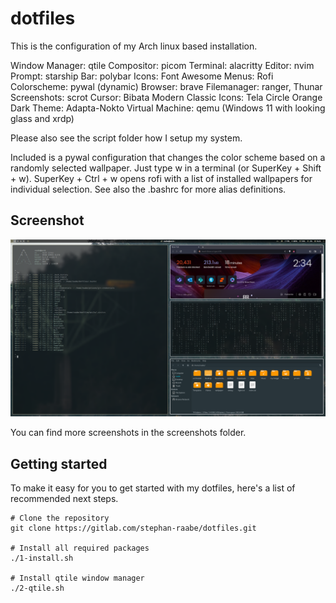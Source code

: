 # dotfiles

This is the configuration of my Arch linux based installation.

Window Manager: qtile
Compositor: picom
Terminal: alacritty
Editor: nvim
Prompt: starship
Bar: polybar
Icons: Font Awesome
Menus: Rofi
Colorscheme: pywal (dynamic)
Browser: brave
Filemanager: ranger, Thunar
Screenshots: scrot
Cursor: Bibata Modern Classic
Icons: Tela Circle Orange Dark
Theme: Adapta-Nokto
Virtual Machine: qemu (Windows 11 with looking glass and xrdp)

Please also see the script folder how I setup my system.

Included is a pywal configuration that changes the color scheme based on a randomly selected wallpaper. Just type w in a terminal (or SuperKey + Shift + w). SuperKey + Ctrl + w opens rofi with a list of installed wallpapers for individual selection. See also the .bashrc for more alias definitions.

## Screenshot

![Screenshots](screenshots/screenshot_20230406_2.png "Screenshot")

You can find more screenshots in the screenshots folder.

## Getting started

To make it easy for you to get started with my dotfiles, here's a list of recommended next steps.

```
# Clone the repository
git clone https://gitlab.com/stephan-raabe/dotfiles.git

# Install all required packages
./1-install.sh

# Install qtile window manager
./2-qtile.sh

```



